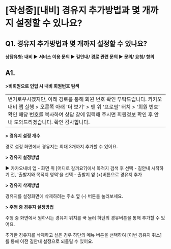 # [작성중][내비] 경유지 추가방법과 몇 개까지 설정할 수 있나요?

**Q1. 경유지 추가방법과 몇 개까지 설정할 수 있나요?**
----------------------------------

**상담유형: 내비 ▶ 서비스 이용 문의 ▶ 길안내/ 경로 관련 문의 ▶ 문의/ 요청/ 항의**

**A1.**
-------

**>비회원으로 인입 시 내비 회원번호 탐색**

|  |
| --- |
| 번거로우시겠지만, 아래 경로를 통해 회원 번호 확인 부탁드립니다. 카카오 내비 앱 실행 > 오른쪽 아래 '더 보기' > 맨 위 '프로필' 터치 > '회원 번호' 확인  해당 번호를 복사하여 상담 창에 입력해 주시면 회원정보 확인 후 안내 도와드리겠습니다.  확인 감사합니다. |

**> 경유지 설정 개수**

경로 설정 화면에서 경유지는 최대 3개까지 추가할 수 있어요.

**> 경유지 설정방법**

▶ 카카오내비 앱 - 화면 위 [어디로 갈까요?]에서 목적지 검색 후 선택 - 길안내 시작하기 전, '출발지와 목적지 영역'을 선택 - 출발지 옆 (+)버튼으로 경유지 추가

**> 경유지 삭제방법**

경유지를 설정화면에 삭제하려는 주소 옆 (-) 버튼을 눌러보세요.

**> 주행 중 경유지 설정방법**

주행 중 화면에서 원하시는 경유지 위치를 꾹 눌러 하단의 경유버튼을 통해 추가할 수 있어요.

추가한 경유지를 삭제하고 싶은 경우 하단의 메뉴 버튼을 선택하여 [이번 경유지 취소]를 통해 이전 길안내 설정으로 되돌릴 수 있어요.